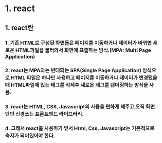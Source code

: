 # 1. react
## 1. react란
### 1. 기존 HTML로 구성된 화면들은 페이지를 이동하거나 데이터가 바뀌면 새로운 HTML파일을 불러와서 화면에 표출하는 방식.(MPA: Multi Page Application)
### 2. react는 MPA와는 반대되는 SPA(Single Page Application) 방식으로 HTML 파일은 하나만 사용하고 페이지를 이동하거나 데이터가 변경됐을 때 HTML파일에 있는 태그를 삭제후 새로운 태그를 렌더링하는 방식을 사용.
### 3. react는 HTML, CSS, Javascript의 사용을 편하게 해주고 오직 화면단만 신경쓰는 프론트엔드 라이브러리.
### 4. 그래서 react를 사용하기 앞서 Html, Css, Javascript는 기본적으로 숙지가 되어있어야 한다.

